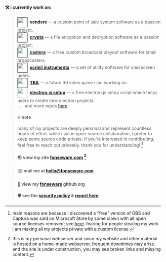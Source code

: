 #### **🛠️ i currently work on:**

> [<img src="https://avatars.githubusercontent.com/u/177556136?s=200&v=4" width="32" height="32" align="center">]()&nbsp;&nbsp;[**vendere**]() — a custom point of sale system software as a passion project.    
> [<img src="https://avatars.githubusercontent.com/u/177556136?s=200&v=4" width="32" height="32" align="center">]()&nbsp;&nbsp;[**crypta**]() — a file encyption and decryption software as a passion project.    
> [<img src="https://avatars.githubusercontent.com/u/177556136?s=200&v=4" width="32" height="32" align="center">]()&nbsp;&nbsp;[**castora**]() — a free custom broadcast playout software for small broadcasters.    
> [<img src="https://avatars.githubusercontent.com/u/177556136?s=200&v=4" width="32" height="32" align="center">]()&nbsp;&nbsp;[**scrinii instrumenta**]() — a set of utlilty software for oled screen users.    
> [<img src="https://avatars.githubusercontent.com/u/177556136?s=200&v=4" width="32" height="32" align="center">]()&nbsp;&nbsp;[**TBA**]() — a future 3d video game i am working on.  
> [<img src="https://avatars.githubusercontent.com/u/177556136?s=200&v=4" width="32" height="32" align="center">](https://github.com/fonseware/electronjs-setup)&nbsp;&nbsp;[**electron.js setup**](https://github.com/fonseware/electronjs-setup) — a free electron.js setup script which helps users to create new electron projects.  
> . . . and more repos [here](https://github.com/shannonfonseka?tab=repositories)    

> #### 💡 note
> many of my projects are deeply personal and represent countless hours of effort. while i value open-source collaboration, i prefer to keep some source code private. if you’re interested in contributing, feel free to reach out privately. thank you for understanding! [^1]

> #### 🌏 view my site [fonseware.com](https://fonseware.com) [^2]

> #### ✉️ mail me at [hello@fonseware.com](mailto:hello@fonseware.com)

> #### 🏢 view my [fonseware](https://github.com/fonseware) github org

> #### 🛡️ see the [security policy](https://github.com/shannonfonseka/shannonfonseka/security/policy) & [report here](https://github.com/shannonfonseka/shannonfonseka/security/advisories/new)
[^1]: main reasons are because i discovered a "free" version of OBS and Captura was sold on Microsoft Store by some clown with all open source licenses removed; see [here](https://github.com/MathewSachin/Captura/issues/405).
fearing for people stealing my work i am making all my projects private with a custom license.
[^2]: this is my personal webserver and since my website and other material is hosted on a home-made webserver, frequent downtimes may arise. and the site is under construction, you may see broken links and missing content.

